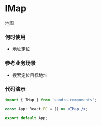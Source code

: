 # IMap

地图

### 何时使用

- 地址定位

### 参考业务场景

- 搜索定位目标地址

### 代码演示

```jsx
import { IMap } from 'sandra-components';

const App: React.FC = () => <IMap />;

export default App;
```
